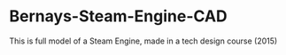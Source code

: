 # Bernays-Steam-Engine-CAD
This is full model of a Steam Engine, made in a tech design course (2015)
